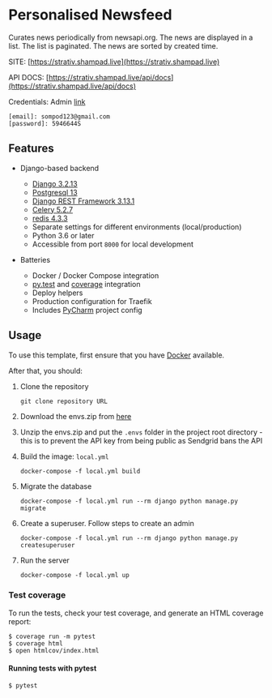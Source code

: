 # Personalised Newsfeed
Curates news periodically from newsapi.org. The news are displayed in a list. The list is paginated. The news are sorted by created time. 

SITE: [https://strativ.shampad.live](https://strativ.shampad.live)

API DOCS: [https://strativ.shampad.live/api/docs](https://strativ.shampad.live/api/docs)

Credentials: Admin [link](https://strativ.shampad.live/nfCkAZEQe5wXWXlx8Qna1ShLIYN5J7pa/)
    
    [email]: sompod123@gmail.com
    [password]: 5946644S

## Features

- Django-based backend

    - [Django 3.2.13](https://www.djangoproject.com/)
    - [Postgresql 13](https://www.postgresql.org/)
    - [Django REST Framework 3.13.1](https://www.django-rest-framework.org/)
    - [Celery 5.2.7](https://www.celeryproject.org/)
    - [redis 4.3.3](https://redis.io/)
    - Separate settings for different environments (local/production)
    - Python 3.6 or later
    - Accessible from port `8000` for local development

- Batteries

    - Docker / Docker Compose integration
    - [py.test](http://pytest.org/) and [coverage](https://coverage.readthedocs.io/) integration
    - Deploy helpers
    - Production configuration for Traefik
    - Includes [PyCharm](https://www.jetbrains.com/pycharm/) project config


## Usage

To use this template, first ensure that you have
[Docker](https://www.docker.com/get-started/) available.

After that, you should:

1. Clone the repository
    ```
   git clone repository URL
   ```
2. Download the envs.zip from [here](https://drive.google.com/file/d/1Pz_SsRsi5W7DZR_wUX7YZIh6XO4ibWOf/view?usp=sharing)
3. Unzip the envs.zip and put the `.envs` folder in the project root directory - this is to prevent the API key from being public as Sendgrid bans the API
4. Build the image: `local.yml`
    ```
    docker-compose -f local.yml build
    ```
5. Migrate the database
    ```
    docker-compose -f local.yml run --rm django python manage.py migrate
    ```
6. Create a superuser. Follow steps to create an admin
    ```
    docker-compose -f local.yml run --rm django python manage.py createsuperuser
    ```

7. Run the server
    ```
    docker-compose -f local.yml up
    ```

### Test coverage

To run the tests, check your test coverage, and generate an HTML coverage report:

    $ coverage run -m pytest
    $ coverage html
    $ open htmlcov/index.html

#### Running tests with pytest

    $ pytest
